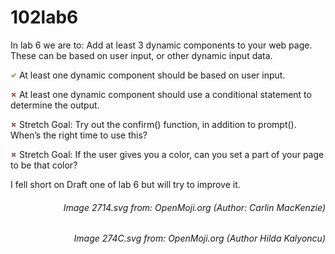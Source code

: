 # 102lab6

In lab 6 we are to: 
Add at least 3 dynamic components to your web page. These can be based on user input, or other dynamic input data.

<img src="2714.svg" width="10px"/>  At least one dynamic component should be based on user input.

<img src="274C.svg" width="10px"/>  At least one dynamic component should use a conditional statement to determine the output.

<img src="274C.svg" width="10px"/>  Stretch Goal: Try out the confirm() function, in addition to prompt(). When’s the right time to use this?

<img src="274C.svg" width="10px"/>  Stretch Goal: If the user gives you a color, can you set a part of your page to be that color?

I fell short on Draft one of lab 6 but will try to improve it.




<h6 ALIGN="right">Image 2714.svg from: OpenMoji.org (Author: Carlin MacKenzie)</h6>
<h6 ALIGN="right">Image 274C.svg from: OpenMoji.org (Author	Hilda Kalyoncu)</h6>
